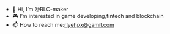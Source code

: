 - 👋 Hi, I’m @RLC-maker
- 🎮 I’m interested in game developing,fintech and blockchain
- 📫 How to reach me:rlyehpx@gamil.com

<!---
RLC-maker/RLC-maker is a ✨ special ✨ repository because its `README.md` (this file) appears on your GitHub profile.
You can click the Preview link to take a look at your changes.
--->      
